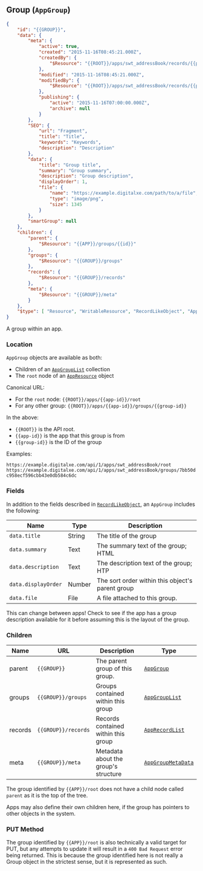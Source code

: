## Group (``AppGroup``)

```json
{
	"id": "{{GROUP}}",
	"data": {
		"meta": {
			"active": true,
			"created": "2015-11-16T08:45:21.000Z",
			"createdBy": {
				"$Resource": "{{ROOT}}/apps/swt_addressBook/records/{{person-id}}"
			},
			"modified": "2015-11-16T08:45:21.000Z",
			"modifiedBy": {
				"$Resource": "{{ROOT}}/apps/swt_addressBook/records/{{person-id}}"
			},
			"publishing": {
				"active": "2015-11-16T07:00:00.000Z",
				"archive": null
			}
		},
		"SEO": {
			"url": "Fragment",
			"title": "Title",
			"keywords": "Keywords",
			"description": "Description"
		},
		"data": {
			"title": "Group title",
			"summary": "Group summary",
			"description": "Group description",
			"displayOrder": 1,
			"file": {
				"name": "https://example.digitalxe.com/path/to/a/file",
				"type": "image/png",
				"size": 1345
			}
		},
		"smartGroup": null
	},
	"children": {
		"parent": {
			"$Resource": "{{APP}}/groups/{{id}}"
		},
		"groups": {
			"$Resource": "{{GROUP}}/groups"
		},
		"records": {
			"$Resource": "{{GROUP}}/records"
		},
		"meta": {
			"$Resource": "{{GROUP}}/meta"
		}
	},
	"$type": [ "Resource", "WritableResource", "RecordLikeObject", "AppGroup" ]
}
```

A group within an app.

### Location

``AppGroup`` objects are available as both:

* Children of an [``AppGroupList``](#collection-types) collection
* The ``root`` node of an [``AppResource``](#app-appresource) object

Canonical URL:

* For the ``root`` node:
  ``{{ROOT}}/apps/{{app-id}}/root``
* For any other group:
  ``{{ROOT}}/apps/{{app-id}}/groups/{{group-id}}``

In the above:

* ``{{ROOT}}`` is the API root.
* ``{{app-id}}`` is the app that this group is from
* ``{{group-id}}`` is the ID of the group

Examples:

``https://example.digitalxe.com/api/1/apps/swt_addressBook/root``
``https://example.digitalxe.com/api/1/apps/swt_addressBook/groups/7bb50dc958ecf596cbb43e0db584c6dc``

### Fields

In addition to the fields described in [``RecordLikeObject``](#groups-and-records-recordlikeobject), an ``AppGroup`` includes the following:

Name | Type | Description
---- | ---- | -----------
``data.title`` | String | The title of the group
``data.summary`` | Text | The summary text of the group; HTML
``data.description`` | Text | The description text of the group; HTP
``data.displayOrder`` | Number | The sort order within this object's parent group
``data.file`` | File | A file attached to this group.

<span class='warning'>This can change between apps! Check to see if the app has a group description available for it before assuming this is the layout of the group.</span>

### Children

Name | URL | Description | Type
---- | ------------- | ----------- | ----
parent | ``{{GROUP}}`` | The parent group of this group. | [``AppGroup``](#group-appgroup)
groups | ``{{GROUP}}/groups`` | Groups contained within this group | [``AppGroupList``](#collection-types)
records | ``{{GROUP}}/records`` | Records contained within this group | [``AppRecordList``](#collection-types)
meta | ``{{GROUP}}/meta`` | Metadata about the group's structure | [``AppGroupMetaData``](#app-group-meta-data-appgroupmetadata)

The group identified by ``{{APP}}/root`` does not have a child node called ``parent`` as it is the top of the tree.

<span class='info'>Apps may also define their own children here, if the group has pointers to other objects in the system.</span>

### PUT Method

The group identified by ``{{APP}}/root`` is also technically a valid target for PUT, but any attempts to update it will result in a ``400 Bad Request`` error being
returned. This is because the group identified here is not really a Group object in the strictest sense, but it is represented as such.



